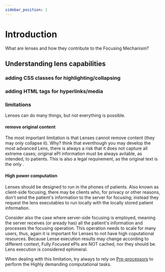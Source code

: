 ```yaml
---
sidebar_position: 1
---
```


# Introduction


What are lenses and how they contribute to the Focusing Mechanism?


## Understanding lens capabilities 

### adding CSS classes for highlighting/collapsing

### adding HTML tags for hyperlinks/media

### limitations 

Lenses can do many things, but not everything is possible.

#### remove original content

The most important limitation is that Lenses cannot remove content (they may only collapse it). Why? think that eventhough you may develop the most advanced Lens, there is always a risk that it does not capture all extreme cases; original ePI information must be always avilable, as intended, to patients. This is also a legal requirement, as the original text is the only .

#### High power computation

Lenses should be designed to run in the phones of patients. Also known as client-side focusing, there may be clients who, for privacy or other reasons, don't send the patient's information to the server for focusing; instead they request the lens executables to run locally with the locally stored patient information.

Consider also the case where server-side focusing is employed, meaning the server receives (or aready has) all the patient's information and processes the focusing operation. This operation needs to scale for many users, thus, again it is important for Lenses to not have high coputational resources. Because Lense execution results may change according to different context, Fully Focused ePIs are NOT cached, nor they should be. Lens execution is considered ephimeral.

When dealing with this limitation, try always to rely on [Pre-processors](../../ref/preprocessor.md) to perform the Highly demanding computational tasks. 